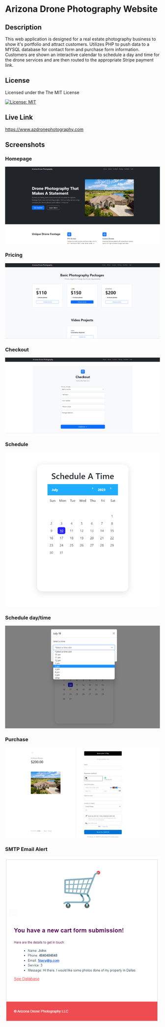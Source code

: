 # Arizona Drone Photography Website

## Description
This web application is designed for a real estate photography business to show it's portfolio and attract customers. Utilizes PHP to push data to a MYSQL database for contact form and purchase form information. Customers are shown an interactive calendar to schedule a day and time for the drone services and are then routed to the appropriate Stripe payment link. 

## License
Licensed under the The MIT License    
          
[![License: MIT](https://img.shields.io/badge/License-MIT-yellow.svg)](https://opensource.org/licenses/MIT)
  

## Live Link
https://www.azdronephotography.com

## Screenshots                 
### Homepage
![Homepage of azdronephotography.com](/assets/img/homepage.png)                  
### Pricing
![Pricing page](/assets/img/pricing.png)                  
### Checkout
![checkout page](/assets/img/cart.png)                  
### Schedule
![calendar schedule page](/assets/img/calendar.png)                  
### Schedule day/time
![schedule day and time](/assets/img/schedule.png)                  
### Purchase
![purchase service](/assets/img/purchase.png)                  
### SMTP Email Alert
![SMTP Email Alert](/assets/img/cart-email.png)                  